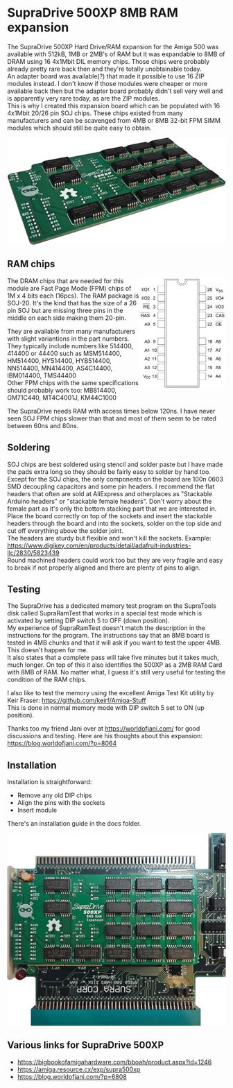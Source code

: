 # SupraDrive 500XP 8MB RAM expansion
The SupraDrive 500XP Hard Drive/RAM expansion for the Amiga 500 was available with 512kB, 1MB or 2MB's of RAM but it was expandable to 8MB of DRAM using 16 4x1Mbit DIL memory chips. Those chips were probably already pretty rare back then and they're totally unobtainable today.  
An adapter board was available(?) that made it possible to use 16 ZIP modules instead. I don't know if those modules were cheaper or more available back then but the adapter board probably didn't sell very well and is apparently very rare today, as are the ZIP modules.  
This is why I created this expansion board which can be populated with 16 4x1Mbit 20/26 pin SOJ chips. These chips existed from many manufacturers and can be scavenged from 4MB or 8MB 32-bit FPM SIMM modules which should still be quite easy to obtain.

<p align="center">
  <img src="images\photo.jpg" alt="Product photo" width="800"/>
</p>


## RAM chips ##
<img align="right" src="images/soj-dram.png" alt="SOJ DRAM pinout" width="200"/>
The DRAM chips that are needed for this module are Fast Page Mode (FPM) chips of 1M x 4 bits each (16pcs). The RAM package is SOJ-20.  
It's the kind that has the size of a 26 pin SOJ but are missing three pins in the middle on each side making them 20-pin.

They are available from many manufacturers with slight variantions in the part numbers. They typically include numbers like 514400, 414400 or 44400 such as MSM514400, HM514400, HY514400, HYB514400, NN514400, MN414400, AS4C14400, IBM014400, TMS44400  
Other FPM chips with the same specifications should probably work too:
MB814400, GM71C440, MT4C4001J, KM44C1000

The SupraDrive needs RAM with access times below 120ns. I have never seen SOJ FPM chips slower than that and most of them seem to be rated between 60ns and 80ns.


## Soldering ##
SOJ chips are best soldered using stencil and solder paste but I have made the pads extra long so they should be fairly easy to solder by hand too.
Except for the SOJ chips, the only components on the board are 100n 0603 SMD decoupling capacitors and some pin headers. I recommend the flat headers that often are sold at AliExpress and otherplaces as "Stackable Arduino headers" or "stackable female headers". 
Don't worry about the female part as it's only the bottom stacking part that we are interested in. Place the board correctly on top of the sockets and insert the stackable headers through the board and into the sockets, solder on the top side and cut off everything above the solder joint.  
The headers are sturdy but flexible and won't kill the sockets. Example: https://www.digikey.com/en/products/detail/adafruit-industries-llc/2830/5823439  
Round machined headers could work too but they are very fragile and easy to break if not properly aligned and there are plenty of pins to align.


## Testing ##
The SupraDrive has a dedicated memory test program on the SupraTools disk called SupraRamTest that works in a special test mode which is activated by setting DIP switch 5 to OFF (down position).  
My experience of SupraRamTest doesn't match the description in the instructions for the program. The instructions say that an 8MB board is tested in 4MB chunks and that it will ask if you want to test the upper 4MB. This doesn't happen for me.  
It also states that a complete pass will take five minutes but it takes much, much longer. On top of this it also identifies the 500XP as a 2MB RAM Card with 8MB of RAM. 
No matter what, I guess it's still very useful for testing the condition of the RAM chips.

I also like to test the memory using the excellent Amiga Test Kit utility by Keir Fraser: https://github.com/keirf/Amiga-Stuff  
This is done in normal memory mode with DIP switch 5 set to ON (up position).

Thanks too my friend Jani over at https://worldofjani.com/ for good discussions and testing. Here are his thoughts about this expansion: https://blog.worldofjani.com/?p=8064


## Installation ##
Installation is straightforward:
* Remove any old DIP chips
* Align the pins with the sockets
* Insert module

There's an installation guide in the docs folder.
<p align="center">
  <img src="images\moduleinstalled.jpg" alt="Board installed in SupraDrive" width="800"/>
</p>


## Various links for SupraDrive 500XP ##
* https://bigbookofamigahardware.com/bboah/product.aspx?id=1246
* https://amiga.resource.cx/exp/supra500xp
* https://blog.worldofjani.com/?p=6808
